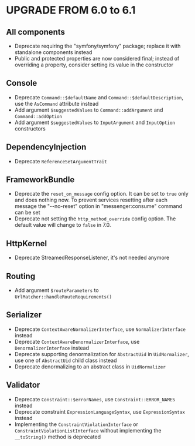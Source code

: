 UPGRADE FROM 6.0 to 6.1
=======================

All components
--------------

 * Deprecate requiring the "symfony/symfony" package; replace it with standalone components instead
 * Public and protected properties are now considered final;
   instead of overriding a property, consider setting its value in the constructor

Console
-------

 * Deprecate `Command::$defaultName` and `Command::$defaultDescription`, use the `AsCommand` attribute instead
 * Add argument `$suggestedValues` to `Command::addArgument` and `Command::addOption`
 * Add argument `$suggestedValues` to `InputArgument` and `InputOption` constructors

DependencyInjection
-------------------

 * Deprecate `ReferenceSetArgumentTrait`

FrameworkBundle
---------------

 * Deprecate the `reset_on_message` config option. It can be set to `true` only and does nothing now.
   To prevent services resetting after each message the "--no-reset" option in "messenger:consume" command can be set
 * Deprecate not setting the `http_method_override` config option. The default value will change to `false` in 7.0.

HttpKernel
----------

 * Deprecate StreamedResponseListener, it's not needed anymore

Routing
-------

 * Add argument `$routeParameters` to `UrlMatcher::handleRouteRequirements()`

Serializer
----------

 * Deprecate `ContextAwareNormalizerInterface`, use `NormalizerInterface` instead
 * Deprecate `ContextAwareDenormalizerInterface`, use `DenormalizerInterface` instead
 * Deprecate supporting denormalization for `AbstractUid` in `UidNormalizer`, use one of `AbstractUid` child class instead
 * Deprecate denormalizing to an abstract class in `UidNormalizer`

Validator
---------

 * Deprecate `Constraint::$errorNames`, use `Constraint::ERROR_NAMES` instead
 * Deprecate constraint `ExpressionLanguageSyntax`, use `ExpressionSyntax` instead
 * Implementing the `ConstraintViolationInterface` or `ConstraintViolationListInterface`
   without implementing the `__toString()` method is deprecated
